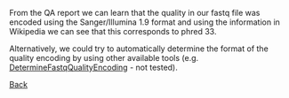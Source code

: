 From the QA report we can learn that the quality in our fastq file was encoded using the Sanger/Illumina 1.9 format and using the information in Wikipedia we can see that this corresponds to phred 33.

Alternatively, we could try to automatically determine the format of the quality encoding by using other available tools (e.g. [DetermineFastqQualityEncoding](http://www.mcdonaldlab.biology.gatech.edu/seqtools_frame.htm) - not tested).

[Back](https://github.com/Functional-Genomics/TeachingMaterial/blob/Cancer-Genomics-07-2015/doc/12.qa.md#exercise-2)

